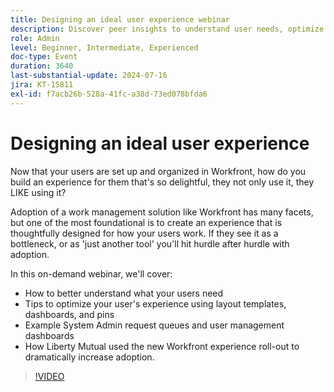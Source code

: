 ```yaml
---
title: Designing an ideal user experience webinar
description: Discover peer insights to understand user needs, optimize experiences with templates and dashboards, manage requests, and learn from Liberty Mutual's Workfront success.
role: Admin
level: Beginner, Intermediate, Experienced
doc-type: Event
duration: 3640
last-substantial-update: 2024-07-16
jira: KT-15811
exl-id: f7acb26b-528a-41fc-a38d-73ed078bfda6
---
```

# Designing an ideal user experience

Now that your users are set up and organized in Workfront, how do you build an experience for them that's so delightful, they not only use it, they LIKE using it?

Adoption of a work management solution like Workfront has many facets, but one of the most foundational is to create an experience that is thoughtfully designed for how your users work. If they see it as a bottleneck, or as 'just another tool' you'll hit hurdle after hurdle with adoption.

In this on-demand webinar, we'll cover:

* How to better understand what your users need 
* Tips to optimize your user's experience using layout templates, dashboards, and pins 
* Example System Admin request queues and user management dashboards 
* How Liberty Mutual used the new Workfront experience roll-out to dramatically increase adoption.

>[!VIDEO](https://video.tv.adobe.com/v/3431005/?learn=on)

